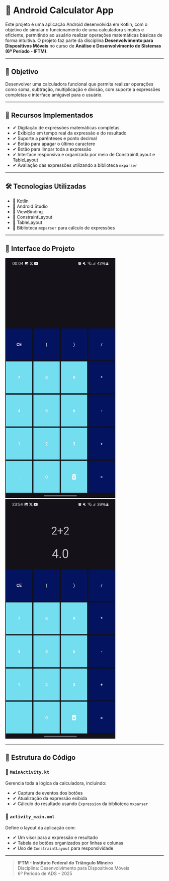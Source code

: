 # 📱 Android Calculator App

Este projeto é uma aplicação Android desenvolvida em Kotlin, com o objetivo de simular o funcionamento de uma calculadora simples e eficiente, permitindo ao usuário realizar operações matemáticas básicas de forma intuitiva.
O projeto faz parte da disciplina **Desenvolvimento para Dispositivos Móveis** no curso de **Análise e Desenvolvimento de Sistemas (6º Período - IFTM)**.

---

## 🎯 Objetivo

Desenvolver uma calculadora funcional que permita realizar operações como soma, subtração, multiplicação e divisão, com suporte a expressões completas e interface amigável para o usuário.

---

## 🚀 Recursos Implementados

- ✔ Digitação de expressões matemáticas completas  
- ✔ Exibição em tempo real da expressão e do resultado  
- ✔ Suporte a parênteses e ponto decimal  
- ✔ Botão para apagar o último caractere  
- ✔ Botão para limpar toda a expressão  
- ✔ Interface responsiva e organizada por meio de ConstraintLayout e TableLayout  
- ✔ Avaliação das expressões utilizando a biblioteca `mxparser`

---

## 🛠 Tecnologias Utilizadas

- 🔧 Kotlin  
- 🔧 Android Studio  
- 🔧 ViewBinding  
- 🔧 ConstraintLayout  
- 🔧 TableLayout  
- 🔧 Biblioteca `mxparser` para cálculo de expressões

---

## 📱 Interface do Projeto

<img src="screenshots/print1.jpg" width="350"> <img src="screenshots/print2.jpg" width="350">

---

## 🧩 Estrutura do Código

### 📌 `MainActivity.kt`  
Gerencia toda a lógica da calculadora, incluindo:
- ✔ Captura de eventos dos botões  
- ✔ Atualização da expressão exibida  
- ✔ Cálculo do resultado usando `Expression` da biblioteca `mxparser`

### 📌 `activity_main.xml`  
Define o layout da aplicação com:
- ✔ Um visor para a expressão e resultado  
- ✔ Tabela de botões organizados por linhas e colunas  
- ✔ Uso de `ConstraintLayout` para responsividade

---

> **IFTM - Instituto Federal do Triângulo Mineiro**  
> Disciplina: Desenvolvimento para Dispositivos Móveis  
> 6º Período de ADS – 2025
